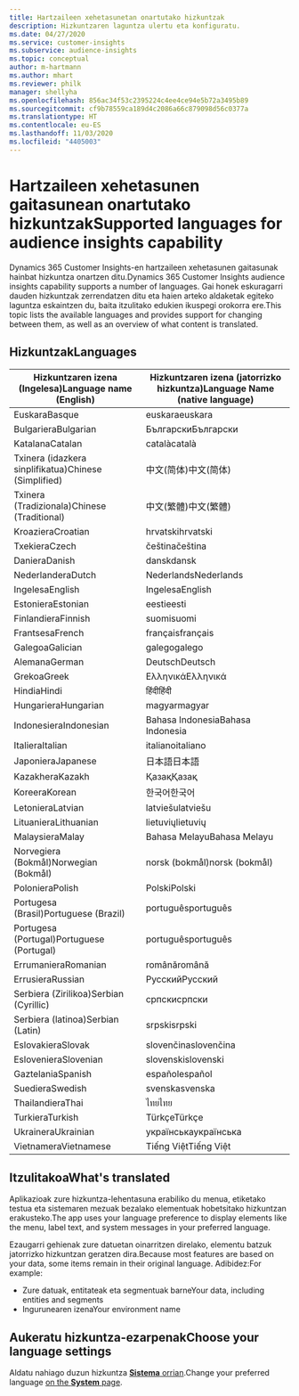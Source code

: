 ```yaml
---
title: Hartzaileen xehetasunetan onartutako hizkuntzak
description: Hizkuntzaren laguntza ulertu eta konfiguratu.
ms.date: 04/27/2020
ms.service: customer-insights
ms.subservice: audience-insights
ms.topic: conceptual
author: m-hartmann
ms.author: mhart
ms.reviewer: philk
manager: shellyha
ms.openlocfilehash: 856ac34f53c2395224c4ee4ce94e5b72a3495b89
ms.sourcegitcommit: cf9b78559ca189d4c2086a66c879098d56c0377a
ms.translationtype: HT
ms.contentlocale: eu-ES
ms.lasthandoff: 11/03/2020
ms.locfileid: "4405003"
---
```

# <a name="supported-languages-for-audience-insights-capability"></a><span data-ttu-id="eb372-103">Hartzaileen xehetasunen gaitasunean onartutako hizkuntzak</span><span class="sxs-lookup"><span data-stu-id="eb372-103">Supported languages for audience insights capability</span></span>

<span data-ttu-id="eb372-104">Dynamics 365 Customer Insights-en hartzaileen xehetasunen gaitasunak hainbat hizkuntza onartzen ditu.</span><span class="sxs-lookup"><span data-stu-id="eb372-104">Dynamics 365 Customer Insights audience insights capability supports a number of languages.</span></span> <span data-ttu-id="eb372-105">Gai honek eskuragarri dauden hizkuntzak zerrendatzen ditu eta haien arteko aldaketak egiteko laguntza eskaintzen du, baita itzulitako edukien ikuspegi orokorra ere.</span><span class="sxs-lookup"><span data-stu-id="eb372-105">This topic lists the available languages and provides support for changing between them, as well as an overview of what content is translated.</span></span>

## <a name="languages"></a><span data-ttu-id="eb372-106">Hizkuntzak</span><span class="sxs-lookup"><span data-stu-id="eb372-106">Languages</span></span>

| <span data-ttu-id="eb372-107">Hizkuntzaren izena (Ingelesa)</span><span class="sxs-lookup"><span data-stu-id="eb372-107">Language name (English)</span></span>|  <span data-ttu-id="eb372-108">Hizkuntzaren izena (jatorrizko hizkuntza)</span><span class="sxs-lookup"><span data-stu-id="eb372-108">Language Name (native language)</span></span> |
| ------------- | ------------- |
| <span data-ttu-id="eb372-109">Euskara</span><span class="sxs-lookup"><span data-stu-id="eb372-109">Basque</span></span> | <span data-ttu-id="eb372-110">euskara</span><span class="sxs-lookup"><span data-stu-id="eb372-110">euskara</span></span> |
| <span data-ttu-id="eb372-111">Bulgariera</span><span class="sxs-lookup"><span data-stu-id="eb372-111">Bulgarian</span></span> | <span data-ttu-id="eb372-112">Български</span><span class="sxs-lookup"><span data-stu-id="eb372-112">Български</span></span> |
| <span data-ttu-id="eb372-113">Katalana</span><span class="sxs-lookup"><span data-stu-id="eb372-113">Catalan</span></span> | <span data-ttu-id="eb372-114">català</span><span class="sxs-lookup"><span data-stu-id="eb372-114">català</span></span> |
| <span data-ttu-id="eb372-115">Txinera (idazkera sinplifikatua)</span><span class="sxs-lookup"><span data-stu-id="eb372-115">Chinese (Simplified)</span></span> | <span data-ttu-id="eb372-116">中文(简体)</span><span class="sxs-lookup"><span data-stu-id="eb372-116">中文(简体)</span></span> |
| <span data-ttu-id="eb372-117">Txinera (Tradizionala)</span><span class="sxs-lookup"><span data-stu-id="eb372-117">Chinese (Traditional)</span></span> | <span data-ttu-id="eb372-118">中文(繁體)</span><span class="sxs-lookup"><span data-stu-id="eb372-118">中文(繁體)</span></span> |
| <span data-ttu-id="eb372-119">Kroaziera</span><span class="sxs-lookup"><span data-stu-id="eb372-119">Croatian</span></span> | <span data-ttu-id="eb372-120">hrvatski</span><span class="sxs-lookup"><span data-stu-id="eb372-120">hrvatski</span></span> |
| <span data-ttu-id="eb372-121">Txekiera</span><span class="sxs-lookup"><span data-stu-id="eb372-121">Czech</span></span> | <span data-ttu-id="eb372-122">čeština</span><span class="sxs-lookup"><span data-stu-id="eb372-122">čeština</span></span> |
| <span data-ttu-id="eb372-123">Daniera</span><span class="sxs-lookup"><span data-stu-id="eb372-123">Danish</span></span> | <span data-ttu-id="eb372-124">dansk</span><span class="sxs-lookup"><span data-stu-id="eb372-124">dansk</span></span> |
| <span data-ttu-id="eb372-125">Nederlandera</span><span class="sxs-lookup"><span data-stu-id="eb372-125">Dutch</span></span> | <span data-ttu-id="eb372-126">Nederlands</span><span class="sxs-lookup"><span data-stu-id="eb372-126">Nederlands</span></span> |
| <span data-ttu-id="eb372-127">Ingelesa</span><span class="sxs-lookup"><span data-stu-id="eb372-127">English</span></span> | <span data-ttu-id="eb372-128">Ingelesa</span><span class="sxs-lookup"><span data-stu-id="eb372-128">English</span></span> |
| <span data-ttu-id="eb372-129">Estoniera</span><span class="sxs-lookup"><span data-stu-id="eb372-129">Estonian</span></span> | <span data-ttu-id="eb372-130">eesti</span><span class="sxs-lookup"><span data-stu-id="eb372-130">eesti</span></span> |
| <span data-ttu-id="eb372-131">Finlandiera</span><span class="sxs-lookup"><span data-stu-id="eb372-131">Finnish</span></span> | <span data-ttu-id="eb372-132">suomi</span><span class="sxs-lookup"><span data-stu-id="eb372-132">suomi</span></span> |
| <span data-ttu-id="eb372-133">Frantsesa</span><span class="sxs-lookup"><span data-stu-id="eb372-133">French</span></span> | <span data-ttu-id="eb372-134">français</span><span class="sxs-lookup"><span data-stu-id="eb372-134">français</span></span> |
| <span data-ttu-id="eb372-135">Galegoa</span><span class="sxs-lookup"><span data-stu-id="eb372-135">Galician</span></span> | <span data-ttu-id="eb372-136">galego</span><span class="sxs-lookup"><span data-stu-id="eb372-136">galego</span></span> |
| <span data-ttu-id="eb372-137">Alemana</span><span class="sxs-lookup"><span data-stu-id="eb372-137">German</span></span> | <span data-ttu-id="eb372-138">Deutsch</span><span class="sxs-lookup"><span data-stu-id="eb372-138">Deutsch</span></span> |
| <span data-ttu-id="eb372-139">Grekoa</span><span class="sxs-lookup"><span data-stu-id="eb372-139">Greek</span></span> | <span data-ttu-id="eb372-140">Ελληνικά</span><span class="sxs-lookup"><span data-stu-id="eb372-140">Ελληνικά</span></span> |
| <span data-ttu-id="eb372-141">Hindia</span><span class="sxs-lookup"><span data-stu-id="eb372-141">Hindi</span></span> | <span data-ttu-id="eb372-142">हिंदी</span><span class="sxs-lookup"><span data-stu-id="eb372-142">हिंदी</span></span> |
| <span data-ttu-id="eb372-143">Hungariera</span><span class="sxs-lookup"><span data-stu-id="eb372-143">Hungarian</span></span> | <span data-ttu-id="eb372-144">magyar</span><span class="sxs-lookup"><span data-stu-id="eb372-144">magyar</span></span> |
| <span data-ttu-id="eb372-145">Indonesiera</span><span class="sxs-lookup"><span data-stu-id="eb372-145">Indonesian</span></span> | <span data-ttu-id="eb372-146">Bahasa Indonesia</span><span class="sxs-lookup"><span data-stu-id="eb372-146">Bahasa Indonesia</span></span> |
| <span data-ttu-id="eb372-147">Italiera</span><span class="sxs-lookup"><span data-stu-id="eb372-147">Italian</span></span> | <span data-ttu-id="eb372-148">italiano</span><span class="sxs-lookup"><span data-stu-id="eb372-148">italiano</span></span> |
| <span data-ttu-id="eb372-149">Japoniera</span><span class="sxs-lookup"><span data-stu-id="eb372-149">Japanese</span></span> | <span data-ttu-id="eb372-150">日本語</span><span class="sxs-lookup"><span data-stu-id="eb372-150">日本語</span></span> |
| <span data-ttu-id="eb372-151">Kazakhera</span><span class="sxs-lookup"><span data-stu-id="eb372-151">Kazakh</span></span> | <span data-ttu-id="eb372-152">Қазақ</span><span class="sxs-lookup"><span data-stu-id="eb372-152">Қазақ</span></span> |
| <span data-ttu-id="eb372-153">Koreera</span><span class="sxs-lookup"><span data-stu-id="eb372-153">Korean</span></span> | <span data-ttu-id="eb372-154">한국어</span><span class="sxs-lookup"><span data-stu-id="eb372-154">한국어</span></span> |
| <span data-ttu-id="eb372-155">Letoniera</span><span class="sxs-lookup"><span data-stu-id="eb372-155">Latvian</span></span> | <span data-ttu-id="eb372-156">latviešu</span><span class="sxs-lookup"><span data-stu-id="eb372-156">latviešu</span></span> |
| <span data-ttu-id="eb372-157">Lituaniera</span><span class="sxs-lookup"><span data-stu-id="eb372-157">Lithuanian</span></span> | <span data-ttu-id="eb372-158">lietuvių</span><span class="sxs-lookup"><span data-stu-id="eb372-158">lietuvių</span></span> |
| <span data-ttu-id="eb372-159">Malaysiera</span><span class="sxs-lookup"><span data-stu-id="eb372-159">Malay</span></span> | <span data-ttu-id="eb372-160">Bahasa Melayu</span><span class="sxs-lookup"><span data-stu-id="eb372-160">Bahasa Melayu</span></span> |
| <span data-ttu-id="eb372-161">Norvegiera (Bokmål)</span><span class="sxs-lookup"><span data-stu-id="eb372-161">Norwegian (Bokmål)</span></span> | <span data-ttu-id="eb372-162">norsk (bokmål)</span><span class="sxs-lookup"><span data-stu-id="eb372-162">norsk (bokmål)</span></span> |
| <span data-ttu-id="eb372-163">Poloniera</span><span class="sxs-lookup"><span data-stu-id="eb372-163">Polish</span></span> | <span data-ttu-id="eb372-164">Polski</span><span class="sxs-lookup"><span data-stu-id="eb372-164">Polski</span></span> |
| <span data-ttu-id="eb372-165">Portugesa (Brasil)</span><span class="sxs-lookup"><span data-stu-id="eb372-165">Portuguese (Brazil)</span></span> | <span data-ttu-id="eb372-166">português</span><span class="sxs-lookup"><span data-stu-id="eb372-166">português</span></span> |
| <span data-ttu-id="eb372-167">Portugesa (Portugal)</span><span class="sxs-lookup"><span data-stu-id="eb372-167">Portuguese (Portugal)</span></span> | <span data-ttu-id="eb372-168">português</span><span class="sxs-lookup"><span data-stu-id="eb372-168">português</span></span> |
| <span data-ttu-id="eb372-169">Errumaniera</span><span class="sxs-lookup"><span data-stu-id="eb372-169">Romanian</span></span> | <span data-ttu-id="eb372-170">română</span><span class="sxs-lookup"><span data-stu-id="eb372-170">română</span></span> |
| <span data-ttu-id="eb372-171">Errusiera</span><span class="sxs-lookup"><span data-stu-id="eb372-171">Russian</span></span> | <span data-ttu-id="eb372-172">Русский</span><span class="sxs-lookup"><span data-stu-id="eb372-172">Русский</span></span> |
| <span data-ttu-id="eb372-173">Serbiera (Zirilikoa)</span><span class="sxs-lookup"><span data-stu-id="eb372-173">Serbian (Cyrillic)</span></span> | <span data-ttu-id="eb372-174">српски</span><span class="sxs-lookup"><span data-stu-id="eb372-174">српски</span></span> |
| <span data-ttu-id="eb372-175">Serbiera (latinoa)</span><span class="sxs-lookup"><span data-stu-id="eb372-175">Serbian (Latin)</span></span> | <span data-ttu-id="eb372-176">srpski</span><span class="sxs-lookup"><span data-stu-id="eb372-176">srpski</span></span> |
| <span data-ttu-id="eb372-177">Eslovakiera</span><span class="sxs-lookup"><span data-stu-id="eb372-177">Slovak</span></span> | <span data-ttu-id="eb372-178">slovenčina</span><span class="sxs-lookup"><span data-stu-id="eb372-178">slovenčina</span></span> |
| <span data-ttu-id="eb372-179">Esloveniera</span><span class="sxs-lookup"><span data-stu-id="eb372-179">Slovenian</span></span> | <span data-ttu-id="eb372-180">slovenski</span><span class="sxs-lookup"><span data-stu-id="eb372-180">slovenski</span></span> |
| <span data-ttu-id="eb372-181">Gaztelania</span><span class="sxs-lookup"><span data-stu-id="eb372-181">Spanish</span></span> | <span data-ttu-id="eb372-182">español</span><span class="sxs-lookup"><span data-stu-id="eb372-182">español</span></span> |
| <span data-ttu-id="eb372-183">Suediera</span><span class="sxs-lookup"><span data-stu-id="eb372-183">Swedish</span></span> | <span data-ttu-id="eb372-184">svenska</span><span class="sxs-lookup"><span data-stu-id="eb372-184">svenska</span></span> |
| <span data-ttu-id="eb372-185">Thailandiera</span><span class="sxs-lookup"><span data-stu-id="eb372-185">Thai</span></span> | <span data-ttu-id="eb372-186">ไทย</span><span class="sxs-lookup"><span data-stu-id="eb372-186">ไทย</span></span> |
| <span data-ttu-id="eb372-187">Turkiera</span><span class="sxs-lookup"><span data-stu-id="eb372-187">Turkish</span></span> | <span data-ttu-id="eb372-188">Türkçe</span><span class="sxs-lookup"><span data-stu-id="eb372-188">Türkçe</span></span> |
| <span data-ttu-id="eb372-189">Ukrainera</span><span class="sxs-lookup"><span data-stu-id="eb372-189">Ukrainian</span></span> | <span data-ttu-id="eb372-190">українська</span><span class="sxs-lookup"><span data-stu-id="eb372-190">українська</span></span> |
| <span data-ttu-id="eb372-191">Vietnamera</span><span class="sxs-lookup"><span data-stu-id="eb372-191">Vietnamese</span></span> | <span data-ttu-id="eb372-192">Tiếng Việt</span><span class="sxs-lookup"><span data-stu-id="eb372-192">Tiếng Việt</span></span> |

## <a name="whats-translated"></a><span data-ttu-id="eb372-193">Itzulitakoa</span><span class="sxs-lookup"><span data-stu-id="eb372-193">What's translated</span></span>

<span data-ttu-id="eb372-194">Aplikazioak zure hizkuntza-lehentasuna erabiliko du menua, etiketako testua eta sistemaren mezuak bezalako elementuak hobetsitako hizkuntzan erakusteko.</span><span class="sxs-lookup"><span data-stu-id="eb372-194">The app uses your language preference to display elements like the menu, label text, and system messages in your preferred language.</span></span>

<span data-ttu-id="eb372-195">Ezaugarri gehienak zure datuetan oinarritzen direlako, elementu batzuk jatorrizko hizkuntzan geratzen dira.</span><span class="sxs-lookup"><span data-stu-id="eb372-195">Because most features are based on your data, some items remain in their original language.</span></span> <span data-ttu-id="eb372-196">Adibidez:</span><span class="sxs-lookup"><span data-stu-id="eb372-196">For example:</span></span>

- <span data-ttu-id="eb372-197">Zure datuak, entitateak eta segmentuak barne</span><span class="sxs-lookup"><span data-stu-id="eb372-197">Your data, including entities and segments</span></span>
- <span data-ttu-id="eb372-198">Ingurunearen izena</span><span class="sxs-lookup"><span data-stu-id="eb372-198">Your environment name</span></span>

## <a name="choose-your-language-settings"></a><span data-ttu-id="eb372-199">Aukeratu hizkuntza-ezarpenak</span><span class="sxs-lookup"><span data-stu-id="eb372-199">Choose your language settings</span></span>  

<span data-ttu-id="eb372-200">Aldatu nahiago duzun hizkuntza [**Sistema** orrian](system.md).</span><span class="sxs-lookup"><span data-stu-id="eb372-200">Change your preferred language [on the **System** page](system.md).</span></span>
